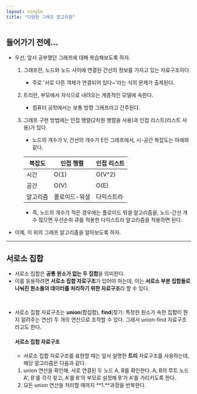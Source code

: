 ```yaml
---
layout: single
title: "다양한 그래프 알고리즘"
---
```


## 들어가기 전에...
 - 우선, 앞서 공부했던 그래프에 대해 복습해보도록 하자.
    1. 그래프란, 노드와 노드 사이에 연결된 간선의 정보를 가지고 있는 자료구조이다.
        - 주로 '서로 다른 객체가 연결되어 있다~'라는 식의 문제가 출제된다.
    
    2. 트리란, 부모에서 자식으로 내려오는 계층적인 모델에 속한다.
        - 컴퓨터 공학에서는 보통 방향 그래프라고 간주된다.

    3. 그래프 구현 방법에는 인접 행렬(2차원 행렬을 사용)과 인접 리스트(리스트 사용)가 있다.
        - 노드의 개수가 V, 간선의 개수가 E인 그래프에서, 시-공간 복잡도는 아래와 같다.

        |복잡도|인접 행렬|인접 리스트|
        |--|--|--
        |시간|O(1)|O(V^2)
        |공간|O(V)|O(E)
        |알고리즘|플로이드-워셜|다익스트라|

        - 즉, 노드의 개수가 적은 경우에는 플로이드 워셜 알고리즘을, 노드-간선 개수 많으면 우선순위 큐를 적용한 다익스트라 알고리즘을 적용하면 된다.

- 이제, 이 외의 그래프 알고리즘을 알아보도록 하자.

___


## 서로소 집합

- 서로소 집합은 **공통 원소가 없는 두 집합**을 의미한다.
- 이를 응용하려면 **서로소 집합 자료구조**가 있어야 하는데, 이는 **서로소 부분 집합들로 나눠진 원소들의 데이터를 처리하기 위한 자료구조**라 할 수 있다.

<br>

- 서로소 집합 자료구조는 **union**(합집합), **find**(찾기: 특정한 원소가 속한 집합이 뭔지 알려주는 연산) 두 개의 연산으로 조작할 수 있다. 그래서 union-find 자료구조라고도 한다.
     
    #### 서로소 집합 자료구조
    - 서로소 집합 자료구조를 표현할 때는 앞서 설명한 **트리** 자료구조를 사용하는데, 해당 알고리즘은 다음과 같다.
    1. union 연산을 확인해, 서로 연결된 두 노드 A, B를 확인한다. A, B의 루트 노드 A', B'를 각각 찾고, A'를 B'의 부모로 설정해 B'가 A'를 가리키도록 한다.
    2. 모든 union 연산을 처리할 때까지 **1.**과정을 반복한다.

